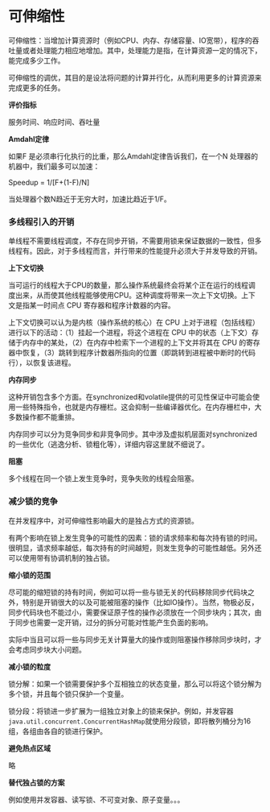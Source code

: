 # 可伸缩性

可伸缩性：当增加计算资源时（例如CPU、内存、存储容量、IO宽带），程序的吞吐量或者处理能力相应地增加。其中，处理能力是指，在计算资源一定的情况下，能完成多少工作。

可伸缩性的调优，其目的是设法将问题的计算并行化，从而利用更多的计算资源来完成更多的任务。

**评价指标**

服务时间、响应时间、吞吐量

**Amdahl定律**

如果F 是必须串行化执行的比重，那么Amdahl定律告诉我们，在一个N 处理器的机器中，我们最多可以加速：

Speedup = 1/[F+(1-F)/N]

当处理器个数N趋近于无穷大时，加速比趋近于1/F。

### 多线程引入的开销

单线程不需要线程调度，不存在同步开销，不需要用锁来保证数据的一致性，但多线程有。因此，对于多线程而言，并行带来的性能提升必须大于并发导致的开销。

**上下文切换**

当可运行的线程大于CPU的数量，那么操作系统最终会将某个正在运行的线程调度出来，从而使其他线程能够使用CPU。这种调度将带来一次上下文切换。上下文是指某一时间点 CPU 寄存器和程序计数器的内容。

上下文切换可以认为是内核（操作系统的核心）在 CPU 上对于进程（包括线程）进行以下的活动：（1）挂起一个进程，将这个进程在 CPU 中的状态（上下文）存储于内存中的某处，（2）在内存中检索下一个进程的上下文并将其在 CPU 的寄存器中恢复，（3）跳转到程序计数器所指向的位置（即跳转到进程被中断时的代码行），以恢复该进程。

**内存同步**

这种开销包含多个方面。在synchronized和volatile提供的可见性保证中可能会使用一些特殊指令，也就是内存栅栏。这会抑制一些编译器优化。在内存栅栏中，大多数操作都不能重排。

内存同步可以分为竞争同步和非竞争同步。其中涉及虚拟机层面对synchronized的一些优化（逃逸分析、锁粗化等），详细内容这里就不细说了。

**阻塞**

多个线程在同一个锁上发生竞争时，竞争失败的线程会阻塞。

### 减少锁的竞争

在并发程序中，对可伸缩性影响最大的是独占方式的资源锁。

有两个影响在锁上发生竞争的可能性的因素：锁的请求频率和每次持有锁的时间。很明显，请求频率越低，每次持有的时间越短，则发生竞争的可能性越低。另外还可以使用带有协调机制的独占锁。

**缩小锁的范围**

尽可能的缩短锁的持有时间，例如可以将一些与锁无关的代码移除同步代码块之外，特别是开销很大的以及可能被阻塞的操作（比如IO操作）。当然，物极必反，同步代码块也不能过小，需要保证原子性的操作必须放在一个同步块内；其次，由于同步也需要一定开销，过分的拆分可能对性能产生负面的影响。

实际中当且可以将一些与同步无关计算量大的操作或则阻塞操作移除同步块时，才会考虑同步块大小问题。

**减小锁的粒度**

锁分解：如果一个锁需要保护多个互相独立的状态变量，那么可以将这个锁分解为多个锁，并且每个锁只保护一个变量。

锁分段：将锁进一步扩展为一组独立对象上的锁来保护。例如，并发容器`java.util.concurrent.ConcurrentHashMap`就使用分段锁，即将散列桶分为16组，各组由各自的锁进行保护。

**避免热点区域**

略

**替代独占锁的方案**

例如使用并发容器、读写锁、不可变对象、原子变量。。。